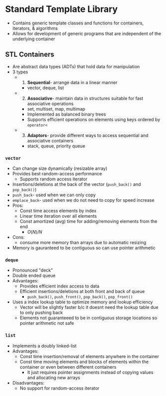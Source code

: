# Standard Template Library
- Contains generic template classes and functions for containers, iterators, & algorithms
- Allows for development of generic programs that are independent of the underlying container 

## STL Containers
- Are abstract data types (ADTs) that hold data for manipulation
- 3 types
    - 1) **Sequential**- arrange data in a linear manner
        - vector, deque, list
    - 2) **Associative**- maintain data in structures suitable for fast associative operations
        - set, multiset, map, multimap
        - Implemented as balanced binary trees
        - Supports efficient operations on elements using keys ordered by `operator<`
    - 3) **Adaptors**- provide different ways to access sequential and associative containers
        - stack, queue, priority queue
  
### `vector`
- Can change size dynamically (resizable array)
- Provides best random-access performance
    - Supports random access iterator
- Insertions/deletions at the back of the vector (`push_back()` and `pop_back()`)
- `push_back`- used when we can only copy
- `emplace_back`- used when we do not need to copy for speed increase
- Pros:
    - Const time access elements by index
    - Linear time iteration over all elements
    - Const amortized (avg) time for adding/removing elements from the end
        - $O(N)/N$
- Cons:
    - consume more memory than arrays due to automatic resizing
- Memory is gauranteed to be contiguous so can use pointer arithmetic

### `deque`
- Pronounced "deck"
- Double ended queue
- Advantages:
    - Provides efficient index access to data
    - Efficient insertions/deletions at both front and back of queue
        - `push_back()`, `push_front()`, `pop_back()`, `pop_front()`
- Uses a index lookup table to optimize memory and lookup efficiency 
    - Vector will be slightly faster b/c it doesnt need the lookup table due to only pushing back
    - Elements not guaranteeed to be in contiguous storage locations so pointer arithmetic not safe

### `list`
- Implements a doubly linked-list
- Advantages:
    - Const time insertion/removal of elements anywhere in the container
    - Const time moving elements and blocks of elements within the container or even between different containers
        - It just requires pointer assignments instead of copying values and allocating new arrays
- Disadvantages:
    - No support for random-access iterator